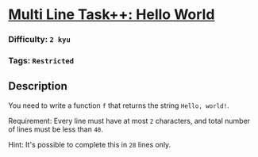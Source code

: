 # [Multi Line Task++: Hello World](https://www.codewars.com/kata/5935558a32fb828aad001213)

### Difficulty: `2 kyu`

### Tags: `Restricted`

## Description

You need to write a function `f` that returns the string `Hello, world!`.

Requirement: Every line must have at most `2` characters, and total number of lines must be less than `40`.

Hint: It's possible to complete this in `28` lines only.